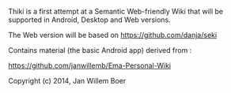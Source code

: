 Thiki is a first attempt at a Semantic Web-friendly Wiki that will be supported in Android, Desktop and Web versions.

The Web version will be based on https://github.com/danja/seki

Contains material (the basic Android app) derived from :

https://github.com/janwillemb/Ema-Personal-Wiki

Copyright (c) 2014, Jan Willem Boer
